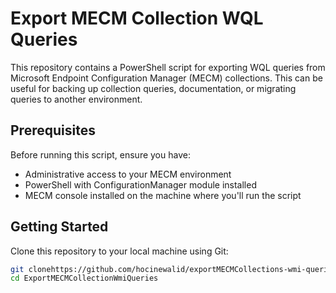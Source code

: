 # Export MECM Collection WQL Queries

This repository contains a PowerShell script for exporting WQL queries from Microsoft Endpoint Configuration Manager (MECM) collections. This can be useful for backing up collection queries, documentation, or migrating queries to another environment.

## Prerequisites

Before running this script, ensure you have:

- Administrative access to your MECM environment
- PowerShell with ConfigurationManager module installed
- MECM console installed on the machine where you'll run the script

## Getting Started

Clone this repository to your local machine using Git:

```bash
git clonehttps://github.com/hocinewalid/exportMECMCollections-wmi-queries.git
cd ExportMECMCollectionWmiQueries
